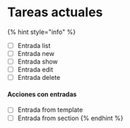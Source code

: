 # Tareas actuales

{% hint style="info" %}
* [ ] Entrada list
* [ ] Entrada new
* [ ] Entrada show
* [ ] Entrada edit
* [ ] Entrada delete

#### Acciones con entradas

* [ ] Entrada from template
* [ ] Entrada from section
{% endhint %}
